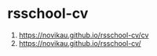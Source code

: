 # rsschool-cv
1. https://novikau.github.io/rsschool-cv/cv
2. https://novikau.github.io/rsschool-cv/
